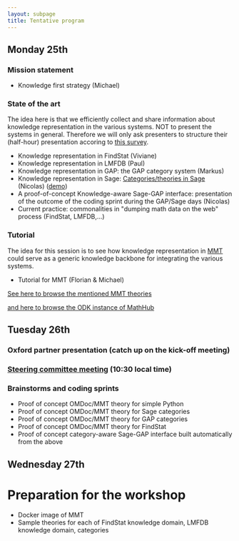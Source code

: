 ```yaml
---
layout: subpage
title: Tentative program
---
```


## Monday 25th

### Mission statement

- Knowledge first strategy (Michael)

### State of the art

The idea here is that we efficiently collect and share information about knowledge representation in the various systems. NOT to present the systems in general. Therefore we will only ask presenters to structure their (half-hour) presentation accoring to [this survey](survey-generic.md).

- Knowledge representation in FindStat (Viviane)
- Knowledge representation in LMFDB (Paul)
- Knowledge representation in GAP: the GAP category system (Markus)
- Knowledge representation in Sage: [Categories/theories in Sage](../survey-Sage/) (Nicolas)
  ([demo](../survey-Sage.ipynb))
- A proof-of-concept Knowledge-aware Sage-GAP interface: presentation of the outcome of the coding sprint during the GAP/Sage days (Nicolas)
- Current practice: commonalities in "dumping math data on the web" process (FindStat, LMFDB,...)

### Tutorial

The idea for this session is to see how knowledge representation in [MMT](https://svn.kwarc.info/repos/MMT/doc/html/index.html) could serve as a generic knowledge backbone for integrating the various systems. 

- Tutorial for MMT (Florian & Michael)

 [See here to browse the mentioned MMT theories](http://ash.eecs.jacobs-university.de:8080/)
 
 [and here to browse the ODK instance of MathHub](https://odk.mathhub.info/ODK/lmfdb/)

## Tuesday 26th

### Oxford partner presentation (catch up on the kick-off meeting)

### [Steering committee meeting](../SteeringCommittee/agenda/) (10:30 local time)

### Brainstorms and coding sprints

- Proof of concept OMDoc/MMT theory for simple Python
- Proof of concept OMDoc/MMT theory for Sage categories
- Proof of concept OMDoc/MMT theory for GAP categories
- Proof of concept OMDoc/MMT theory for FindStat
- Proof of concept category-aware Sage-GAP interface built automatically from the above

## Wednesday 27th

# Preparation for the workshop
- Docker image of MMT
- Sample theories for each of FindStat knowledge domain, LMFDB knowledge domain, categories

